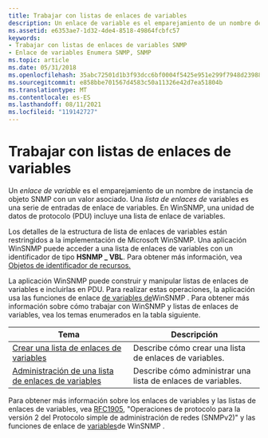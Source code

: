 ```yaml
---
title: Trabajar con listas de enlaces de variables
description: Un enlace de variable es el emparejamiento de un nombre de instancia de objeto SNMP con un valor asociado. Una lista de enlaces de variables es una serie de entradas de enlace de variables. En WinSNMP, una unidad de datos de protocolo (PDU) incluye una lista de enlace de variables.
ms.assetid: e6353ae7-1d32-4de4-8518-49864fcbfc57
keywords:
- Trabajar con listas de enlaces de variables SNMP
- Enlace de variables Enumera SNMP, SNMP
ms.topic: article
ms.date: 05/31/2018
ms.openlocfilehash: 35abc72501d1b3f93dcc6bf0004f5425e951e299f7948d239888ea010d295252
ms.sourcegitcommit: e858bbe701567d4583c50a11326e42d7ea51804b
ms.translationtype: MT
ms.contentlocale: es-ES
ms.lasthandoff: 08/11/2021
ms.locfileid: "119142727"
---
```

# <a name="working-with-variable-binding-lists"></a>Trabajar con listas de enlaces de variables

Un *enlace de variable* es el emparejamiento de un nombre de instancia de objeto SNMP con un valor asociado. Una *lista de enlaces de* variables es una serie de entradas de enlace de variables. En WinSNMP, una unidad de datos de protocolo (PDU) incluye una lista de enlace de variables.

Los detalles de la estructura de lista de enlaces de variables están restringidos a la implementación de Microsoft WinSNMP. Una aplicación WinSNMP puede acceder a una lista de enlaces de variables con un identificador de tipo **HSNMP \_ VBL**. Para obtener más información, vea [Objetos de identificador de recursos.](resource-handle-objects.md)

La aplicación WinSNMP puede construir y manipular listas de enlaces de variables e incluirlas en PDU. Para realizar estas operaciones, la aplicación usa las funciones de enlace [de variables de](winsnmp-functions.md)WinSNMP . Para obtener más información sobre cómo trabajar con WinSNMP y listas de enlaces de variables, vea los temas enumerados en la tabla siguiente.



| Tema                                                                    | Descripción                                      |
|--------------------------------------------------------------------------|--------------------------------------------------|
| [Crear una lista de enlaces de variables](creating-a-variable-binding-list.md) | Describe cómo crear una lista de enlaces de variables. |
| [Administración de una lista de enlaces de variables](managing-a-variable-binding-list.md) | Describe cómo administrar una lista de enlaces de variables. |



 

Para obtener más información sobre los enlaces de variables y las listas de enlaces de variables, vea [RFC1905](https://www.ietf.org/rfc/rfc1905.txt), "Operaciones de protocolo para la versión 2 del Protocolo simple de administración de redes (SNMPv2)" y las funciones de enlace de [variables](winsnmp-functions.md)de WinSNMP .

 

 




